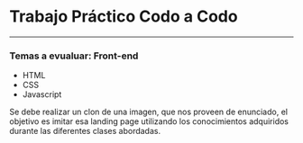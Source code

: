 # Trabajo Práctico Codo a Codo
---

### Temas a evualuar: Front-end

* HTML
* CSS
* Javascript

Se debe realizar un clon de una imagen, que nos proveen de enunciado, el objetivo es imitar esa landing page utilizando los conocimientos adquiridos durante las diferentes clases abordadas.
